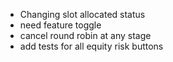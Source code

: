 - Changing slot allocated status
- need feature toggle
- cancel round robin at any stage
- add tests for all equity risk buttons